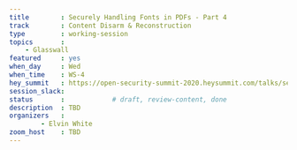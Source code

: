 ```yaml
---
title        : Securely Handling Fonts in PDFs - Part 4
track        : Content Disarm & Reconstruction
type         : working-session
topics       :
    - Glasswall
featured     : yes
when_day     : Wed
when_time    : WS-4
hey_summit   : https://open-security-summit-2020.heysummit.com/talks/securely-handling-fonts-in-pdfs-part-4
session_slack: 
status       :            # draft, review-content, done
description  : TBD
organizers   :
        - Elvin White
zoom_host    : TBD
---
```

